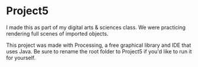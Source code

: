 # Project5

I made this as part of my digital arts & sciences class. 
We were practicing rendering full scenes of imported objects.

This project was made with Processing, a free graphical library and IDE that uses Java. Be sure to rename the root folder to Project5 if you'd like to run it for yourself.
